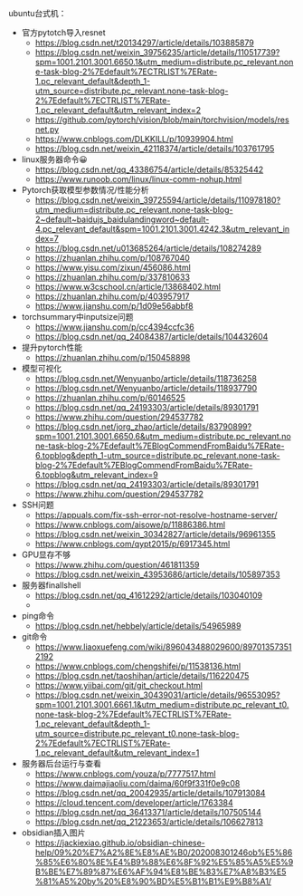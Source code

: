ubuntu台式机：
* 官方pytotch导入resnet
	* https://blog.csdn.net/t20134297/article/details/103885879
	* https://blog.csdn.net/weixin_39756235/article/details/110517739?spm=1001.2101.3001.6650.1&utm_medium=distribute.pc_relevant.none-task-blog-2%7Edefault%7ECTRLIST%7ERate-1.pc_relevant_default&depth_1-utm_source=distribute.pc_relevant.none-task-blog-2%7Edefault%7ECTRLIST%7ERate-1.pc_relevant_default&utm_relevant_index=2
	* https://github.com/pytorch/vision/blob/main/torchvision/models/resnet.py
	* https://www.cnblogs.com/DLKKILL/p/10939904.html
	* https://blog.csdn.net/weixin_42118374/article/details/103761795
* linux服务器命令😀
	* https://blog.csdn.net/qq_43386754/article/details/85325442
	* https://www.runoob.com/linux/linux-comm-nohup.html
* Pytorch获取模型参数情况/性能分析
	* https://blog.csdn.net/weixin_39725594/article/details/110978180?utm_medium=distribute.pc_relevant.none-task-blog-2~default~baidujs_baidulandingword~default-4.pc_relevant_default&spm=1001.2101.3001.4242.3&utm_relevant_index=7
	* https://blog.csdn.net/u013685264/article/details/108274289
	* https://zhuanlan.zhihu.com/p/108767040
	* https://www.yisu.com/zixun/456086.html
	* https://zhuanlan.zhihu.com/p/337810633
	* https://www.w3cschool.cn/article/13868402.html
	* https://zhuanlan.zhihu.com/p/403957917
	* https://www.jianshu.com/p/1d09e56abbf8
* torchsummary中inputsize问题
	* https://www.jianshu.com/p/cc4394ccfc36
	* https://blog.csdn.net/qq_24084387/article/details/104432604
* 提升pytorch性能
	* https://zhuanlan.zhihu.com/p/150458898
* 模型可视化
	* https://blog.csdn.net/Wenyuanbo/article/details/118736258
	* https://blog.csdn.net/Wenyuanbo/article/details/118937790
	* https://zhuanlan.zhihu.com/p/60146525
	* https://blog.csdn.net/qq_24193303/article/details/89301791
	* https://www.zhihu.com/question/294537782
	* https://blog.csdn.net/jorg_zhao/article/details/83790899?spm=1001.2101.3001.6650.6&utm_medium=distribute.pc_relevant.none-task-blog-2%7Edefault%7EBlogCommendFromBaidu%7ERate-6.topblog&depth_1-utm_source=distribute.pc_relevant.none-task-blog-2%7Edefault%7EBlogCommendFromBaidu%7ERate-6.topblog&utm_relevant_index=9
	* https://blog.csdn.net/qq_24193303/article/details/89301791
	* https://www.zhihu.com/question/294537782
* SSH问题
	* https://appuals.com/fix-ssh-error-not-resolve-hostname-server/
	* https://www.cnblogs.com/aisowe/p/11886386.html
	* https://blog.csdn.net/weixin_30342827/article/details/96961355
	* https://www.cnblogs.com/qypt2015/p/6917345.html
* GPU显存不够
	* https://www.zhihu.com/question/461811359
	* https://blog.csdn.net/weixin_43953686/article/details/105897353
* 服务器finallshell
	* https://blog.csdn.net/qq_41612292/article/details/103040109
	* 
* ping命令
	* https://blog.csdn.net/hebbely/article/details/54965989
* git命令
	* https://www.liaoxuefeng.com/wiki/896043488029600/897013573512192
	* https://www.cnblogs.com/chengshifei/p/11538136.html
	* https://blog.csdn.net/taoshihan/article/details/116220475
	* https://www.yiibai.com/git/git_checkout.html
	* https://blog.csdn.net/weixin_30439031/article/details/96553095?spm=1001.2101.3001.6661.1&utm_medium=distribute.pc_relevant_t0.none-task-blog-2%7Edefault%7ECTRLIST%7ERate-1.pc_relevant_default&depth_1-utm_source=distribute.pc_relevant_t0.none-task-blog-2%7Edefault%7ECTRLIST%7ERate-1.pc_relevant_default&utm_relevant_index=1
* 服务器后台运行与查看
	* https://www.cnblogs.com/youza/p/7777517.html
	* https://www.daimajiaoliu.com/daima/60f9f331f0e9c08
	* https://blog.csdn.net/qq_20042935/article/details/107913084
	* https://cloud.tencent.com/developer/article/1763384
	* https://blog.csdn.net/qq_36413371/article/details/107505144
	* https://blog.csdn.net/qq_21223653/article/details/106627813
* obsidian插入图片
	* https://jackiexiao.github.io/obsidian-chinese-help/09%20%E7%A2%8E%E8%AE%B0/202008301246ob%E5%86%85%E6%80%8E%E4%B9%88%E6%8F%92%E5%85%A5%E5%9B%BE%E7%89%87%E6%AF%94%E8%BE%83%E7%A8%B3%E5%81%A5%20by%20%E8%90%BD%E5%B1%B1%E9%B8%A1/
